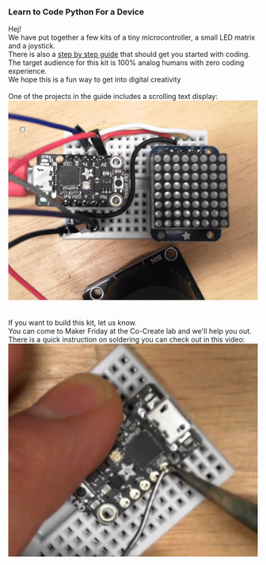 <h3>Learn to Code Python For a Device</h3>
Hej!<br>
We have put together a few kits of a tiny microcontroller, a small LED matrix and a joystick.<br>
There is also a <a href="https://github.com/IKEAmaker/LearnPython4Devices/raw/master/Docs/LearnToCode-CompleteGuide.pdf">step by step guide</a> that should get you started with coding.<br>
The target audience for this kit is 100% analog humans with zero coding experience.<br>
We hope this is a fun way to get into digital creativity<br>
<br>
One of the projects in the guide includes a scrolling text display:<br>
<img src=https://raw.githubusercontent.com/IKEAmaker/LearnPython4Devices/master/Media/Scroll.gif><br>
<br>

<br>
If you want to build this kit, let us know.<br>
You can come to Maker Friday at the Co-Create lab and we'll help you out.<br>
There is a quick instruction on soldering you can check out in this video:<br>
<a href="https://www.youtube.com/watch?v=GbWMCBHOKaM"><img src=https://raw.githubusercontent.com/IKEAmaker/LearnPython4Devices/master/Media/Solder.png></a>
